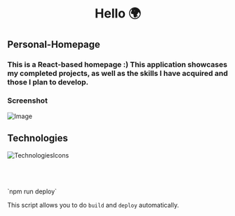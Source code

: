<div align="center">
<h1>Hello 🌍</h1>
</div>

## Personal-Homepage

### This is a React-based homepage :) This application showcases my completed projects, as well as the skills I have acquired and those I plan to develop.

### Screenshot
![Image]()

## Technologies

![TechnologiesIcons](https://skillicons.dev/icons?i=html,css,js,react,redux,git,styledcomponents,figma,)


<br>
<br>
<br>
 `npm run deploy`

This script allows you to do `build` and `deploy` automatically.